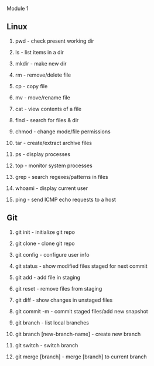 Module 1

Linux
-----
1. pwd - check present working dir

2. ls - list items in a dir

3. mkdir - make new dir

4. rm - remove/delete file

5. cp - copy file

6. mv - move/rename file

7. cat - view contents of a file

8. find - search for files & dir

9. chmod - change mode/file permissions

10. tar - create/extract archive files

11. ps - display processes

12. top - monitor system processes

13. grep - search regexes/patterns in files

14. whoami - display current user

15. ping - send ICMP echo requests to a host


Git
---

1. git init - initialize git repo

2. git clone - clone git repo

3. git config - configure user info

4. git status - show modified files staged for next commit

5. git add - add file in staging

6. git reset - remove files from staging

7. git diff - show changes in unstaged files

8. git commit -m - commit staged files/add new snapshot

9. git branch - list local branches

10. git branch [new-branch-name] - create new branch

11. git switch - switch branch

12. git merge [branch] - merge [branch] to current branch
